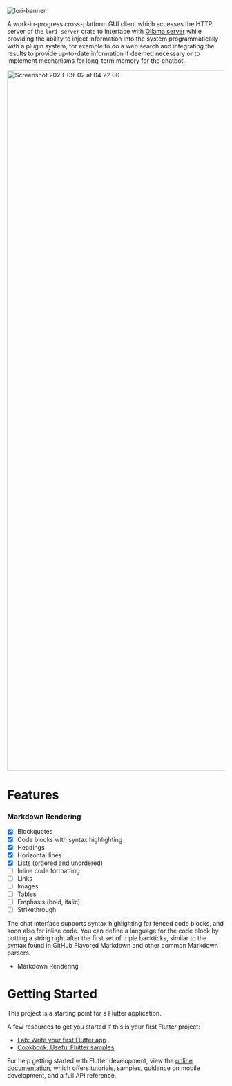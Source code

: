 ![lori-banner](https://github.com/spectrachrome/ollama-chat/assets/94269527/9596ca59-1147-492f-900c-eb647325bba2)

A work-in-progress cross-platform GUI client which accesses the HTTP server of the `lori_server` crate to interface with [Ollama server](https://ollama.ai/) while providing the ability to inject information into the system programmatically with a plugin system, for example to do a web search and integrating the results to provide up-to-date information if deemed necessary or to implement mechanisms for long-term memory for the chatbot.

<img width="1622" alt="Screenshot 2023-09-02 at 04 22 00" src="https://github.com/spectrachrome/ollama-chat/assets/94269527/b22379a2-3dad-4dba-98d3-1a5b6bd08569">

# Features

### Markdown Rendering

- [x] Blockquotes
- [x] Code blocks with syntax highlighting
- [x] Headings
- [x] Horizontal lines
- [x] Lists (ordered and unordered)
- [ ] Inline code formatting
- [ ] Links
- [ ] Images
- [ ] Tables
- [ ] Emphasis (bold, italic)
- [ ] Strikethrough

The chat interface supports syntax highlighting for fenced code blocks, and soon also for inline code. You can define a language for the code block by putting a string right after the first set of triple backticks, similar to the syntax found in GitHub Flavored Markdown and other common Markdown parsers.

* Markdown Rendering

# Getting Started

This project is a starting point for a Flutter application.

A few resources to get you started if this is your first Flutter project:

- [Lab: Write your first Flutter app](https://docs.flutter.dev/get-started/codelab)
- [Cookbook: Useful Flutter samples](https://docs.flutter.dev/cookbook)

For help getting started with Flutter development, view the
[online documentation](https://docs.flutter.dev/), which offers tutorials,
samples, guidance on mobile development, and a full API reference.
